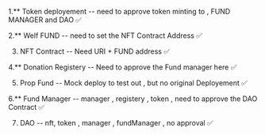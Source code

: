 1.\*\* Token deployement -- need to approve token minting to , FUND MANAGER and DAO ✅

2.\*\* Welf FUND -- need to set the NFT Contract Address ✅

3. NFT Contract -- Need URI + FUND address ✅

4.\*\* Donation Registery -- Need to approve the Fund manager here ✅

5. Prop Fund -- Mock deploy to test out , but no original Deployement ✅

6.\*\* Fund Manager -- manager , registery , token , need to approve the DAO Contract ✅

7. DAO -- nft, token , manager , fundManager , no approval ✅
